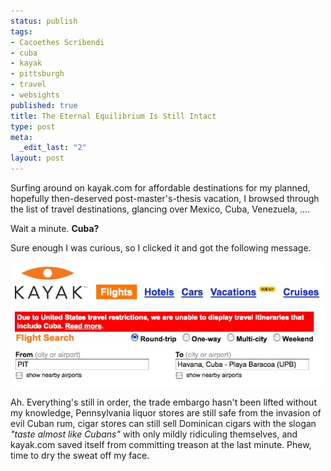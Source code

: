 ```yaml
--- 
status: publish
tags: 
- Cacoethes Scribendi
- cuba
- kayak
- pittsburgh
- travel
- websights
published: true
title: The Eternal Equilibrium Is Still Intact
type: post
meta: 
  _edit_last: "2"
layout: post
---
```

Surfing around on kayak.com for affordable destinations for my planned, hopefully then-deserved post-master's-thesis vacation, I browsed through the list of travel destinations, glancing over Mexico, Cuba, Venezuela, ....

Wait a minute. <strong>Cuba?</strong>

Sure enough I was curious, so I clicked it and got the following message.

<img src="/media/wp/2008/09/pit-cuba.jpg" alt="" title="Kayak Destination Cuba" width="500" height="199" class="alignnone size-full wp-image-1569" />

Ah. Everything's still in order, the trade embargo hasn't been lifted without my knowledge, Pennsylvania liquor stores are still safe from the invasion of evil Cuban rum, cigar stores can still sell Dominican cigars with the slogan <em>"taste almost like Cubans"</em> with only mildly ridiculing themselves, and kayak.com saved itself from committing treason at the last minute. Phew, time to dry the sweat off my face.
